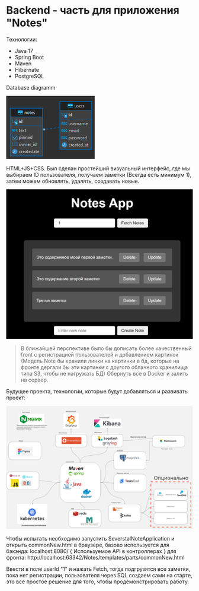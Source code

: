 # Backend - часть для приложения "Notes"
Технологии:
+ Java 17
+ Spring Boot
+ Maven
+ Hibernate
+ PostgreSQL

Database diagramm

![DB diagram](https://github.com/AndreyStaroverov/Notes/blob/main/Database.png)

HTML+JS+CSS. Был сделан простейший визуальный интерфейс, где мы выбираем ID пользователя, получаем заметки 
(Всегда есть минимум 1), затем можем обновлять, удалять, создавать новые.

![Visual](https://github.com/AndreyStaroverov/Notes/blob/main/Visual.png)


> В ближайшей перспективе было бы дописать более качественный front с регистрацией пользователей и добавлением картинок 
> (Модель Note бы хранили линки на картинки в бд, которые на фронте дергали бы эти картинки с другого облачного хранилища 
> типа S3, чтобы не нагружать БД) Обернуть все в Docker и залить на сервер.


Будущее проекта, технологии, которые будут добавляться и развивать проект:

![Future](https://github.com/AndreyStaroverov/Notes/blob/main/Future.jpg)

Чтобы испытать необходимо запустить SeverstalNoteApplication и открыть commonNew.html в браузере, базово используется
для бэкэнда: localhost:8080/ { Используемое API в контроллерах }
для фронта: http://localhost:63342/Notes/templates/parts/commonNew.html

Ввести в поле userId "1" и нажать Fetch, тогда подгрузятся все заметки, пока нет регистрации, пользователя через SQL
создаем сами на старте, это все простое решение для того, чтобы продемонстрировать работу.